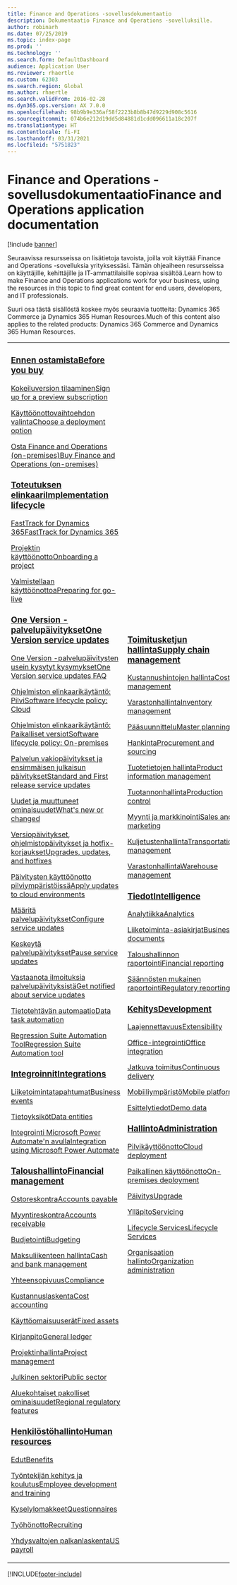 ```yaml
---
title: Finance and Operations -sovellusdokumentaatio
description: Dokumentaatio Finance and Operations -sovelluksille.
author: robinarh
ms.date: 07/25/2019
ms.topic: index-page
ms.prod: ''
ms.technology: ''
ms.search.form: DefaultDashboard
audience: Application User
ms.reviewer: rhaertle
ms.custom: 62303
ms.search.region: Global
ms.author: rhaertle
ms.search.validFrom: 2016-02-28
ms.dyn365.ops.version: AX 7.0.0
ms.openlocfilehash: 98b9b9e336af58f2223b8b8b47d9229d908c5616
ms.sourcegitcommit: 074b6e212d19dd5d84881d1cdd096611a18c207f
ms.translationtype: HT
ms.contentlocale: fi-FI
ms.lasthandoff: 03/31/2021
ms.locfileid: "5751823"
---
```

# <a name="finance-and-operations-application-documentation"></a><span data-ttu-id="9234e-103">Finance and Operations -sovellusdokumentaatio</span><span class="sxs-lookup"><span data-stu-id="9234e-103">Finance and Operations application documentation</span></span>

[!include [banner](includes/banner.md)]

<span data-ttu-id="9234e-104">Seuraavissa resursseissa on lisätietoja tavoista, joilla voit käyttää Finance and Operations -sovelluksia yrityksessäsi. Tämän ohjeaiheen resursseissa on käyttäjille, kehittäjille ja IT-ammattilaisille sopivaa sisältöä.</span><span class="sxs-lookup"><span data-stu-id="9234e-104">Learn how to make Finance and Operations applications work for your business, using the resources in this topic to find great content for end users, developers, and IT professionals.</span></span> 

<span data-ttu-id="9234e-105">Suuri osa tästä sisällöstä koskee myös seuraavia tuotteita: Dynamics 365 Commerce ja Dynamics 365 Human Resources.</span><span class="sxs-lookup"><span data-stu-id="9234e-105">Much of this content also applies to the related products: Dynamics 365 Commerce and Dynamics 365 Human Resources.</span></span> 

<table>
<colgroup>
<col width="33%" />
<col width="33%" />
<col width="33%" />
</colgroup>
<tbody>
<tr class="odd">
<td>
<h3><span data-ttu-id="9234e-106"><a href="get-started/before-you-buy.md">Ennen ostamista</a></span><span class="sxs-lookup"><span data-stu-id="9234e-106"><a href="get-started/before-you-buy.md">Before you buy</a></span></span></h3>
<p><span data-ttu-id="9234e-107"><a href="../dev-itpro/dev-tools/sign-up-preview-subscription.md">Kokeiluversion tilaaminen</a></span><span class="sxs-lookup"><span data-stu-id="9234e-107"><a href="../dev-itpro/dev-tools/sign-up-preview-subscription.md">Sign up for a preview subscription</a></span></span></p>
 <p><span data-ttu-id="9234e-108"><a href="../dev-itpro/deployment/choose-deployment-type.md">Käyttöönottovaihtoehdon valinta</a></span><span class="sxs-lookup"><span data-stu-id="9234e-108"><a href="../dev-itpro/deployment/choose-deployment-type.md">Choose a deployment option</a></span></span></p>
 <p><span data-ttu-id="9234e-109"><a href="get-started/purchase-on-premises.md">Osta Finance and Operations (on-premises)</a></span><span class="sxs-lookup"><span data-stu-id="9234e-109"><a href="get-started/purchase-on-premises.md">Buy Finance and Operations (on-premises)</a></span></span></p>

<h3><span data-ttu-id="9234e-110"><a href="imp-lifecycle/implementation-lifecycle.md">Toteutuksen elinkaari</a></span><span class="sxs-lookup"><span data-stu-id="9234e-110"><a href="imp-lifecycle/implementation-lifecycle.md">Implementation lifecycle</a></span></span></h3>
<p><span data-ttu-id="9234e-111"><a href="get-started/fasttrack-dynamics-365-overview.md">FastTrack for Dynamics 365</a></span><span class="sxs-lookup"><span data-stu-id="9234e-111"><a href="get-started/fasttrack-dynamics-365-overview.md">FastTrack for Dynamics 365</a></span></span></p>
<p><span data-ttu-id="9234e-112"><a href="imp-lifecycle/onboard.md">Projektin käyttöönotto</a></span><span class="sxs-lookup"><span data-stu-id="9234e-112"><a href="imp-lifecycle/onboard.md">Onboarding a project</a></span></span></p>
<p><span data-ttu-id="9234e-113"><a href="imp-lifecycle/prepare-go-live.md">Valmistellaan käyttöönottoa</a></span><span class="sxs-lookup"><span data-stu-id="9234e-113"><a href="imp-lifecycle/prepare-go-live.md">Preparing for go-live</a></span></span></p>

<h3><span data-ttu-id="9234e-114"><a href="../dev-itpro/lifecycle-services/oneversion-overview.md">One Version -palvelupäivitykset</a></span><span class="sxs-lookup"><span data-stu-id="9234e-114"><a href="../dev-itpro/lifecycle-services/oneversion-overview.md">One Version service updates</a></span></span></h3>
<p><span data-ttu-id="9234e-115"><a href="get-started/one-version.md">One Version -palvelupäivitysten usein kysytyt kysymykset</a></span><span class="sxs-lookup"><span data-stu-id="9234e-115"><a href="get-started/one-version.md">One Version service updates FAQ</a></span></span></p>
<p><span data-ttu-id="9234e-116"><a href="../dev-itpro/migration-upgrade/versions-update-policy.md">Ohjelmiston elinkaarikäytäntö: Pilvi</a></span><span class="sxs-lookup"><span data-stu-id="9234e-116"><a href="../dev-itpro/migration-upgrade/versions-update-policy.md">Software lifecycle policy: Cloud</a></span></span></p>
<p><span data-ttu-id="9234e-117"><a href="../dev-itpro/migration-upgrade/on-prem-version-update-policy.md">Ohjelmiston elinkaarikäytäntö: Paikalliset versiot</a></span><span class="sxs-lookup"><span data-stu-id="9234e-117"><a href="../dev-itpro/migration-upgrade/on-prem-version-update-policy.md">Software lifecycle policy: On-premises</a></span></span></p>
<p><span data-ttu-id="9234e-118"><a href="get-started/public-preview-releases.md">Palvelun vakiopäivitykset ja ensimmäisen julkaisun päivitykset</a></span><span class="sxs-lookup"><span data-stu-id="9234e-118"><a href="get-started/public-preview-releases.md">Standard and First release service updates</a></span></span></p>
<p><span data-ttu-id="9234e-119"><a href="get-started/whats-new-changed.md">Uudet ja muuttuneet ominaisuudet</a></span><span class="sxs-lookup"><span data-stu-id="9234e-119"><a href="get-started/whats-new-changed.md">What's new or changed</a></span></span></p>
<p><span data-ttu-id="9234e-120"><a href="../dev-itpro/migration-upgrade/upgrade-home-page.md">Versiopäivitykset, ohjelmistopäivitykset ja hotfix-korjaukset</a></span><span class="sxs-lookup"><span data-stu-id="9234e-120"><a href="../dev-itpro/migration-upgrade/upgrade-home-page.md">Upgrades, updates, and hotfixes</a></span></span></p>
<p><span data-ttu-id="9234e-121"><a href="../dev-itpro/deployment/apply-deployable-package-system.md">Päivitysten käyttöönotto pilviympäristöissä</a></span><span class="sxs-lookup"><span data-stu-id="9234e-121"><a href="../dev-itpro/deployment/apply-deployable-package-system.md">Apply updates to cloud environments</a></span></span></p>
<p><span data-ttu-id="9234e-122"><a href="../dev-itpro/lifecycle-services/configure-service-updates.md">Määritä palvelupäivitykset</a></span><span class="sxs-lookup"><span data-stu-id="9234e-122"><a href="../dev-itpro/lifecycle-services/configure-service-updates.md">Configure service updates</a></span></span></p>
<p><span data-ttu-id="9234e-123"><a href="../dev-itpro/lifecycle-services/pause-service-updates.md">Keskeytä palvelupäivitykset</a></span><span class="sxs-lookup"><span data-stu-id="9234e-123"><a href="../dev-itpro/lifecycle-services/pause-service-updates.md">Pause service updates</a></span></span></p>
<p><span data-ttu-id="9234e-124"><a href="../dev-itpro/lifecycle-services/notifications-service-updates.md">Vastaanota ilmoituksia palvelupäivityksistä</a></span><span class="sxs-lookup"><span data-stu-id="9234e-124"><a href="../dev-itpro/lifecycle-services/notifications-service-updates.md">Get notified about service updates</a></span></span></p>
<p><span data-ttu-id="9234e-125"><a href="../dev-itpro/data-entities/data-task-automation.md">Tietotehtävän automaatio</a></span><span class="sxs-lookup"><span data-stu-id="9234e-125"><a href="../dev-itpro/data-entities/data-task-automation.md">Data task automation</a></span></span></p>
<p><span data-ttu-id="9234e-126"><a href="../dev-itpro/lifecycle-services/using-task-guides-and-bpm-to-create-user-acceptance-tests.md">Regression Suite Automation Tool</a></span><span class="sxs-lookup"><span data-stu-id="9234e-126"><a href="../dev-itpro/lifecycle-services/using-task-guides-and-bpm-to-create-user-acceptance-tests.md">Regression Suite Automation tool</a></span></span></p>

<h3><span data-ttu-id="9234e-127"><a href="../dev-itpro/data-entities/integration-overview.md">Integroinnit</a></span><span class="sxs-lookup"><span data-stu-id="9234e-127"><a href="../dev-itpro/data-entities/integration-overview.md">Integrations</a></span></span></h3>
<p><span data-ttu-id="9234e-128"><a href="../dev-itpro/business-events/home-page.md">Liiketoimintatapahtumat</a></span><span class="sxs-lookup"><span data-stu-id="9234e-128"><a href="../dev-itpro/business-events/home-page.md">Business events</a></span></span></p>
<p><span data-ttu-id="9234e-129"><a href="../dev-itpro/data-entities/data-entities.md">Tietoyksiköt</a></span><span class="sxs-lookup"><span data-stu-id="9234e-129"><a href="../dev-itpro/data-entities/data-entities.md">Data entities</a></span></span></p>
<p><span data-ttu-id="9234e-130"><a href="../dev-itpro/data-entities/fin-ops-connector.md">Integrointi Microsoft Power Automate'n avulla</a></span><span class="sxs-lookup"><span data-stu-id="9234e-130"><a href="../dev-itpro/data-entities/fin-ops-connector.md">Integration using Microsoft Power Automate</a></span></span></p>

<h3><span data-ttu-id="9234e-131"><a href="../../finance/index.md">Taloushallinto</a></span><span class="sxs-lookup"><span data-stu-id="9234e-131"><a href="../../finance/index.md">Financial management</a></span></span></h3>
<p><span data-ttu-id="9234e-132"><a href="../../finance/accounts-payable/accounts-payable.md">Ostoreskontra</a></span><span class="sxs-lookup"><span data-stu-id="9234e-132"><a href="../../finance/accounts-payable/accounts-payable.md">Accounts payable</a></span></span></p>
<p><span data-ttu-id="9234e-133"><a href="../../finance/accounts-receivable/accounts-receivable.md">Myyntireskontra</a></span><span class="sxs-lookup"><span data-stu-id="9234e-133"><a href="../../finance/accounts-receivable/accounts-receivable.md">Accounts receivable</a></span></span></p>
<p><span data-ttu-id="9234e-134"><a href="../../finance/budgeting/budgeting-overview.md">Budjetointi</a></span><span class="sxs-lookup"><span data-stu-id="9234e-134"><a href="../../finance/budgeting/budgeting-overview.md">Budgeting</a></span></span></p>
<p><span data-ttu-id="9234e-135"><a href="../../finance/cash-bank-management/cash-bank-management.md">Maksuliikenteen hallinta</a></span><span class="sxs-lookup"><span data-stu-id="9234e-135"><a href="../../finance/cash-bank-management/cash-bank-management.md">Cash and bank management</a></span></span></p>
<p><span data-ttu-id="9234e-136"><a href="../../finance/general-ledger/audit-policy-rules.md">Yhteensopivuus</a></span><span class="sxs-lookup"><span data-stu-id="9234e-136"><a href="../../finance/general-ledger/audit-policy-rules.md">Compliance</a></span></span></p>
<p><span data-ttu-id="9234e-137"><a href="../../finance/cost-accounting/cost-accounting-home-page.md">Kustannuslaskenta</a></span><span class="sxs-lookup"><span data-stu-id="9234e-137"><a href="../../finance/cost-accounting/cost-accounting-home-page.md">Cost accounting</a></span></span></p>
<p><span data-ttu-id="9234e-138"><a href="../../finance/fixed-assets/fixed-assets.md">Käyttöomaisuuserät</a></span><span class="sxs-lookup"><span data-stu-id="9234e-138"><a href="../../finance/fixed-assets/fixed-assets.md">Fixed assets</a></span></span></p>
<p><span data-ttu-id="9234e-139"><a href="../../finance/general-ledger/general-ledger.md">Kirjanpito</a></span><span class="sxs-lookup"><span data-stu-id="9234e-139"><a href="../../finance/general-ledger/general-ledger.md">General ledger</a></span></span></p>
<p><span data-ttu-id="9234e-140"><a href="../../finance/project-management/overview-project-management-accounting.md">Projektinhallinta</a></span><span class="sxs-lookup"><span data-stu-id="9234e-140"><a href="../../finance/project-management/overview-project-management-accounting.md">Project management</a></span></span></p>
<p><span data-ttu-id="9234e-141"><a href="../../finance/public-sector/public-sector-functionality.md">Julkinen sektori</a></span><span class="sxs-lookup"><span data-stu-id="9234e-141"><a href="../../finance/public-sector/public-sector-functionality.md">Public sector</a></span></span></p>
<p><span data-ttu-id="9234e-142"><a href="../dev-itpro/lcs-solutions/country-region.md">Aluekohtaiset pakolliset ominaisuudet</a></span><span class="sxs-lookup"><span data-stu-id="9234e-142"><a href="../dev-itpro/lcs-solutions/country-region.md">Regional regulatory features</a></span></span></p>

<h3><span data-ttu-id="9234e-143"><a href="hr/hr-landing-page.md">Henkilöstöhallinto</a></span><span class="sxs-lookup"><span data-stu-id="9234e-143"><a href="hr/hr-landing-page.md">Human resources</a></span></span></h3>
<p><span data-ttu-id="9234e-144"><a href="../../human-resources/hr-benefits-manage-program.md">Edut</a></span><span class="sxs-lookup"><span data-stu-id="9234e-144"><a href="../../human-resources/hr-benefits-manage-program.md">Benefits</a></span></span></p>
<p><span data-ttu-id="9234e-145"><a href="../../human-resources/hr-develop-performance-management-overview.md">Työntekijän kehitys ja koulutus</a></span><span class="sxs-lookup"><span data-stu-id="9234e-145"><a href="../../human-resources/hr-develop-performance-management-overview.md">Employee development and training</a></span></span></p>
<p><span data-ttu-id="9234e-146"><a href="../../human-resources/hr-learning-questionnaires.md">Kyselylomakkeet</a></span><span class="sxs-lookup"><span data-stu-id="9234e-146"><a href="../../human-resources/hr-learning-questionnaires.md">Questionnaires</a></span></span></p>
<p><span data-ttu-id="9234e-147"><a href="hr/manage-recruiting-process.md">Työhönotto</a></span><span class="sxs-lookup"><span data-stu-id="9234e-147"><a href="hr/manage-recruiting-process.md">Recruiting</a></span></span></p>
<p><span data-ttu-id="9234e-148"><a href="hr/localizations/noam-usa-payroll.md">Yhdysvaltojen palkanlaskenta</a></span><span class="sxs-lookup"><span data-stu-id="9234e-148"><a href="hr/localizations/noam-usa-payroll.md">US payroll</a></span></span></p>

</td>
<td>
<h3><span data-ttu-id="9234e-149"><a href="../../supply-chain/index.md">Toimitusketjun hallinta</a></span><span class="sxs-lookup"><span data-stu-id="9234e-149"><a href="../../supply-chain/index.md">Supply chain management</a></span></span></h3>
<p><span data-ttu-id="9234e-150"><a href="../../supply-chain/cost-management/costing-sheets.md">Kustannushintojen hallinta</a></span><span class="sxs-lookup"><span data-stu-id="9234e-150"><a href="../../supply-chain/cost-management/costing-sheets.md">Cost management</a></span></span></p>
<p><span data-ttu-id="9234e-151"><a href="../../supply-chain/inventory/inventory-home-page.md">Varastonhallinta</a></span><span class="sxs-lookup"><span data-stu-id="9234e-151"><a href="../../supply-chain/inventory/inventory-home-page.md">Inventory management</a></span></span></p>
<p><span data-ttu-id="9234e-152"><a href="../../supply-chain/master-planning/master-plans.md">Pääsuunnittelu</a></span><span class="sxs-lookup"><span data-stu-id="9234e-152"><a href="../../supply-chain/master-planning/master-plans.md">Master planning</a></span></span></p>
<p><span data-ttu-id="9234e-153"><a href="../../supply-chain/procurement/procurement-sourcing-overview.md">Hankinta</a></span><span class="sxs-lookup"><span data-stu-id="9234e-153"><a href="../../supply-chain/procurement/procurement-sourcing-overview.md">Procurement and sourcing</a></span></span></p>
<p><span data-ttu-id="9234e-154"><a href="../../supply-chain/pim/product-information.md">Tuotetietojen hallinta</a></span><span class="sxs-lookup"><span data-stu-id="9234e-154"><a href="../../supply-chain/pim/product-information.md">Product information management</a></span></span></p>
<p><span data-ttu-id="9234e-155"><a href="../../supply-chain/production-control/production-process-overview.md">Tuotannonhallinta</a></span><span class="sxs-lookup"><span data-stu-id="9234e-155"><a href="../../supply-chain/production-control/production-process-overview.md">Production control</a></span></span></p>
<p><span data-ttu-id="9234e-156"><a href="../../supply-chain/sales-marketing/overview-sales-marketing.md">Myynti ja markkinointi</a></span><span class="sxs-lookup"><span data-stu-id="9234e-156"><a href="../../supply-chain/sales-marketing/overview-sales-marketing.md">Sales and marketing</a></span></span></p>
<p><span data-ttu-id="9234e-157"><a href="../../supply-chain/transportation/transportation-management-overview.md">Kuljetustenhallinta</a></span><span class="sxs-lookup"><span data-stu-id="9234e-157"><a href="../../supply-chain/transportation/transportation-management-overview.md">Transportation management</a></span></span></p>
<p><span data-ttu-id="9234e-158"><a href="../../supply-chain/warehousing/warehouse-configuration.md">Varastonhallinta</a></span><span class="sxs-lookup"><span data-stu-id="9234e-158"><a href="../../supply-chain/warehousing/warehouse-configuration.md">Warehouse management</a></span></span></p>


<h3><span data-ttu-id="9234e-159"><a href="../dev-itpro/analytics/bi-reporting-home-page.md">Tiedot</a></span><span class="sxs-lookup"><span data-stu-id="9234e-159"><a href="../dev-itpro/analytics/bi-reporting-home-page.md">Intelligence</a></span></span></h3>
<p><span data-ttu-id="9234e-160"><a href="../dev-itpro/analytics/analytics.md">Analytiikka</a></span><span class="sxs-lookup"><span data-stu-id="9234e-160"><a href="../dev-itpro/analytics/analytics.md">Analytics</a></span></span></p>
 <p><span data-ttu-id="9234e-161"><a href="../dev-itpro/analytics/document-reporting-services.md">Liiketoiminta-asiakirjat</a></span><span class="sxs-lookup"><span data-stu-id="9234e-161"><a href="../dev-itpro/analytics/document-reporting-services.md">Business documents</a></span></span></p>
<p><span data-ttu-id="9234e-162"><a href="../dev-itpro/analytics/financial-reporting-intro.md">Taloushallinnon raportointi</a></span><span class="sxs-lookup"><span data-stu-id="9234e-162"><a href="../dev-itpro/analytics/financial-reporting-intro.md">Financial reporting</a></span></span></p>
<p><span data-ttu-id="9234e-163"><a href="../dev-itpro/analytics/general-electronic-reporting.md">Säännösten mukainen raportointi</a></span><span class="sxs-lookup"><span data-stu-id="9234e-163"><a href="../dev-itpro/analytics/general-electronic-reporting.md">Regulatory reporting</a></span></span></p>



<h3><span data-ttu-id="9234e-164"><a href="../dev-itpro/dev-tools/developer-home-page.md">Kehitys</span><span class="sxs-lookup"><span data-stu-id="9234e-164"><a href="../dev-itpro/dev-tools/developer-home-page.md">Development</span></span></h3>
<p><span data-ttu-id="9234e-165"><a href="../dev-itpro/extensibility/extensibility-home-page.md">Laajennettavuus</a></span><span class="sxs-lookup"><span data-stu-id="9234e-165"><a href="../dev-itpro/extensibility/extensibility-home-page.md">Extensibility</a></span></span></p>
<p><span data-ttu-id="9234e-166"><a href="../dev-itpro/office-integration/office-integration.md">Office-integrointi</a></span><span class="sxs-lookup"><span data-stu-id="9234e-166"><a href="../dev-itpro/office-integration/office-integration.md">Office integration</a></span></span></p>
<p><span data-ttu-id="9234e-167"><a href="../dev-itpro/dev-tools/continuous-delivery-home-page.md">Jatkuva toimitus</a></span><span class="sxs-lookup"><span data-stu-id="9234e-167"><a href="../dev-itpro/dev-tools/continuous-delivery-home-page.md">Continuous delivery</a></span></span></p>
<p><span data-ttu-id="9234e-168"><a href="../dev-itpro/mobile-apps/platform/mobile-platform-home-page.md">Mobiiliympäristö</a></span><span class="sxs-lookup"><span data-stu-id="9234e-168"><a href="../dev-itpro/mobile-apps/platform/mobile-platform-home-page.md">Mobile platform</a></span></span></p>
<p><span data-ttu-id="9234e-169"><a href="get-started/demo-data.md">Esittelytiedot</a></span><span class="sxs-lookup"><span data-stu-id="9234e-169"><a href="get-started/demo-data.md">Demo data</a></span></span></p>

<h3><span data-ttu-id="9234e-170"><a href="../dev-itpro/sysadmin/system-administration-home-page.md">Hallinto</span><span class="sxs-lookup"><span data-stu-id="9234e-170"><a href="../dev-itpro/sysadmin/system-administration-home-page.md">Administration</span></span></h3>
<p><span data-ttu-id="9234e-171"><a href="../dev-itpro/deployment/cloud-deployment-overview.md">Pilvikäyttöönotto</a></span><span class="sxs-lookup"><span data-stu-id="9234e-171"><a href="../dev-itpro/deployment/cloud-deployment-overview.md">Cloud deployment</a></span></span></p>
<p><span data-ttu-id="9234e-172"><a href="../dev-itpro/deployment/on-premises-deployment-landing-page.md">Paikallinen käyttöönotto</a></span><span class="sxs-lookup"><span data-stu-id="9234e-172"><a href="../dev-itpro/deployment/on-premises-deployment-landing-page.md">On-premises deployment</a></span></span></p>
<p><span data-ttu-id="9234e-173"><a href="../dev-itpro/migration-upgrade/upgrade-home-page.md">Päivitys</a></span><span class="sxs-lookup"><span data-stu-id="9234e-173"><a href="../dev-itpro/migration-upgrade/upgrade-home-page.md">Upgrade</a></span></span></p>
<p><span data-ttu-id="9234e-174"><a href="../dev-itpro/dev-tools/continuous-delivery-home-page.md#servicing">Ylläpito</a></span><span class="sxs-lookup"><span data-stu-id="9234e-174"><a href="../dev-itpro/dev-tools/continuous-delivery-home-page.md#servicing">Servicing</a></span></span></p>
<p><span data-ttu-id="9234e-175"><a href="../dev-itpro/lifecycle-services/lcs.md">Lifecycle Services</a></span><span class="sxs-lookup"><span data-stu-id="9234e-175"><a href="../dev-itpro/lifecycle-services/lcs.md">Lifecycle Services</a></span></span></p>
<p><span data-ttu-id="9234e-176"><a href="organization-administration/organization-administration-home-page.md">Organisaation hallinto</a></span><span class="sxs-lookup"><span data-stu-id="9234e-176"><a href="organization-administration/organization-administration-home-page.md">Organization administration</a></span></span></p>
</td>
<td>
<h3><span data-ttu-id="9234e-177">Liittyvät tuotteet</span><span class="sxs-lookup"><span data-stu-id="9234e-177">Related products</span></span></h3>
<h4><span data-ttu-id="9234e-178"><a href="../../retail/index.md">Dynamics 365 Commerce</a></span><span class="sxs-lookup"><span data-stu-id="9234e-178"><a href="../../retail/index.md">Dynamics 365 Commerce</a></span></span></h4>
<p><span data-ttu-id="9234e-179"><a href="../../retail/call-center-functionality.md">Puhelinkeskus</span><span class="sxs-lookup"><span data-stu-id="9234e-179"><a href="../../retail/call-center-functionality.md">Call center</span></span></p>
<p><span data-ttu-id="9234e-180"><a href="../../retail/define-maintain-retail-channels.md">Kanavan määrittäminen ja hallinta</span><span class="sxs-lookup"><span data-stu-id="9234e-180"><a href="../../retail/define-maintain-retail-channels.md">Channel setup and management</span></span></p>
<p><span data-ttu-id="9234e-181"><a href="../../retail/retail-peripherals-overview.md">MPOS ja Cloud POS</span><span class="sxs-lookup"><span data-stu-id="9234e-181"><a href="../../retail/retail-peripherals-overview.md">MPOS and Cloud POS</span></span></p>
<p><span data-ttu-id="9234e-182"><a href="../../retail/dev-itpro/dev-retail-home-page.md">Commercen kehittäminen ja hallinta</span><span class="sxs-lookup"><span data-stu-id="9234e-182"><a href="../../retail/dev-itpro/dev-retail-home-page.md">Commerce developer and administration</span></span></p>

<h4><span data-ttu-id="9234e-183"><a href="../../human-resources/hr-welcome.md">Dynamics 365 Human Resources</a></span><span class="sxs-lookup"><span data-stu-id="9234e-183"><a href="../../human-resources/hr-welcome.md">Dynamics 365 Human Resources</a></span></span></h4>
<p><span data-ttu-id="9234e-184"><a href="../../human-resources/hr-admin-overview.md">Järjestelmänvalvojan opas</a></span><span class="sxs-lookup"><span data-stu-id="9234e-184"><a href="../../human-resources/hr-admin-overview.md">Administrator Guide</a></span></span></p>
<p><span data-ttu-id="9234e-185"><a href="../../human-resources/hr-developer-overview.md">Kehittäjän opas</a></span><span class="sxs-lookup"><span data-stu-id="9234e-185"><a href="../../human-resources/hr-developer-overview.md">Developer Guide</a></span></span></p>
<p><span data-ttu-id="9234e-186"><a href="../../human-resources/hr-hrpro-overview.md">Käyttöopas</a></span><span class="sxs-lookup"><span data-stu-id="9234e-186"><a href="../../human-resources/hr-hrpro-overview.md">User Guide</a></span></span></p>


</td>
</tr>

</tbody>
</table>


[!INCLUDE[footer-include](../../includes/footer-banner.md)]